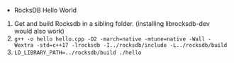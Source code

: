 * RocksDB Hello World

1. Get and build Rocksdb in a sibling folder. (installing librocksdb-dev would also work)
2. `g++ -o hello hello.cpp -O2 -march=native -mtune=native -Wall -Wextra -std=c++17 -lrocksdb -I../rocksdb/include -L../rocksdb/build`
3. `LD_LIBRARY_PATH=../rocksdb/build ./hello`
